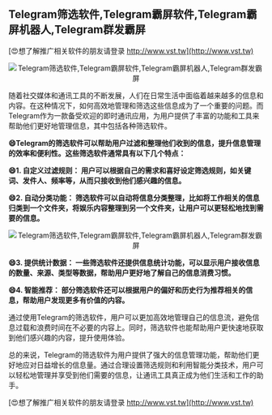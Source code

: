## **Telegram筛选软件,Telegram霸屏软件,Telegram霸屏机器人,Telegram群发霸屏**

[😍想了解推广相关软件的朋友请登录 http://www.vst.tw](http://www.vst.tw)

 <center><img src="https://vst.tw/MP4/tuiguang/png/5.png" alt="Telegram筛选软件,Telegram霸屏软件,Telegram霸屏机器人,Telegram群发霸屏"></center>

随着社交媒体和通讯工具的不断发展，人们在日常生活中面临着越来越多的信息和内容。在这种情况下，如何高效地管理和筛选这些信息成为了一个重要的问题。而Telegram作为一款备受欢迎的即时通讯应用，为用户提供了丰富的功能和工具来帮助他们更好地管理信息，其中包括各种筛选软件。

**😄Telegram的筛选软件可以帮助用户过滤和整理他们收到的信息，提升信息管理的效率和便利性。这些筛选软件通常具有以下几个特点：**

**😄1. 自定义过滤规则： 用户可以根据自己的需求和喜好设定筛选规则，如关键词、发件人、频率等，从而只接收到他们感兴趣的信息。**

**😄2. 自动分类功能： 筛选软件可以自动将信息分类整理，比如将工作相关的信息归类到一个文件夹，将娱乐内容整理到另一个文件夹，让用户可以更轻松地找到需要的信息。**

 <center><img src="https://vst.tw/MP4/tuiguang/png/0.png" alt="Telegram筛选软件,Telegram霸屏软件,Telegram霸屏机器人,Telegram群发霸屏"></center>

**😄3. 提供统计数据： 一些筛选软件还提供信息统计功能，可以显示用户接收信息的数量、来源、类型等数据，帮助用户更好地了解自己的信息消费习惯。**

**😄4. 智能推荐： 部分筛选软件还可以根据用户的偏好和历史行为推荐相关的信息，帮助用户发现更多有价值的内容。**

通过使用Telegram的筛选软件，用户可以更加高效地管理自己的信息流，避免信息过载和浪费时间在不必要的内容上。同时，筛选软件也能帮助用户更快速地获取到他们感兴趣的内容，提升使用体验。

总的来说，Telegram的筛选软件为用户提供了强大的信息管理功能，帮助他们更好地应对日益增长的信息量。通过合理设置筛选规则和利用智能分类技术，用户可以轻松地管理并享受到他们需要的信息，让通讯工具真正成为他们生活和工作的助手。

[😍想了解推广相关软件的朋友请登录 http://www.vst.tw](http://www.vst.tw)



